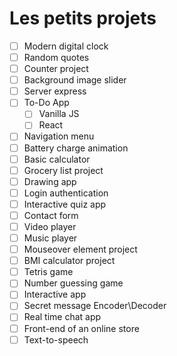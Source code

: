 # Les petits projets

- [ ] Modern digital clock
- [ ] Random quotes
- [ ] Counter project
- [ ] Background image slider
- [ ] Server express
- [ ] To-Do App
  - [ ] Vanilla JS
  - [ ] React
- [ ] Navigation menu
- [ ] Battery charge animation
- [ ] Basic calculator
- [ ] Grocery list project
- [ ] Drawing app
- [ ] Login authentication
- [ ] Interactive quiz app
- [ ] Contact form
- [ ] Video player
- [ ] Music player
- [ ] Mouseover element project
- [ ] BMI calculator project
- [ ] Tetris game
- [ ] Number guessing game
- [ ] Interactive app
- [ ] Secret message Encoder\Decoder
- [ ] Real time chat app
- [ ] Front-end of an online store
- [ ] Text-to-speech
